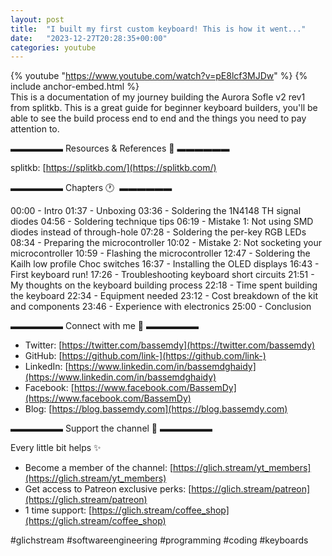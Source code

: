 ```yaml
---
layout: post
title:  "I built my first custom keyboard! This is how it went..."
date:   "2023-12-27T20:28:35+00:00"
categories: youtube
---
```

{% youtube  "https://www.youtube.com/watch?v=pE8lcf3MJDw" %}
{% include anchor-embed.html %}
<br />
This is a documentation of my journey building the Aurora Sofle v2 rev1 from splitkb. This is a great guide for beginner keyboard builders, you'll be able to see the build process end to end and the things you need to pay attention to.

▬▬▬▬▬▬ Resources &amp; References 📕 ▬▬▬▬▬▬

splitkb: [https://splitkb.com/](https://splitkb.com/)

▬▬▬▬▬▬ Chapters 🕐  ▬▬▬▬▬▬

00:00 - Intro 
01:37 - Unboxing
03:36 - Soldering the 1N4148 TH signal diodes
04:56 - Soldering technique tips
06:19 - Mistake 1: Not using SMD diodes instead of through-hole
07:28 - Soldering the per-key RGB LEDs
08:34 - Preparing the microcontroller
10:02 - Mistake 2: Not socketing your microcontroller
10:59 - Flashing the microcontroller 
12:47 - Soldering the Kailh low profile Choc switches 
16:37 - Installing the OLED displays
16:43 - First keyboard run!
17:26 - Troubleshooting keyboard short circuits
21:51 - My thoughts on the keyboard building process
22:18 - Time spent building the keyboard
22:34 - Equipment needed 
23:12 - Cost breakdown of the kit and components
23:46 - Experience with electronics
25:00 - Conclusion 

▬▬▬▬▬▬ Connect with me 👋 ▬▬▬▬▬▬

- Twitter: [https://twitter.com/bassemdy](https://twitter.com/bassemdy)
- GitHub: [https://github.com/link-](https://github.com/link-)
- LinkedIn: [https://www.linkedin.com/in/bassemdghaidy](https://www.linkedin.com/in/bassemdghaidy)
- Facebook: [https://www.facebook.com/BassemDy](https://www.facebook.com/BassemDy)
- Blog: [https://blog.bassemdy.com](https://blog.bassemdy.com)

▬▬▬▬▬▬ Support the channel 💜 ▬▬▬▬▬▬

Every little bit helps ✨
- Become a member of the channel: [https://glich.stream/yt_members](https://glich.stream/yt_members)
- Get access to Patreon exclusive perks: [https://glich.stream/patreon](https://glich.stream/patreon)
- 1 time support: [https://glich.stream/coffee_shop](https://glich.stream/coffee_shop)

#glichstream #softwareengineering #programming #coding #keyboards
